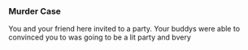 ### Murder Case 
You and your friend here invited to a party. Your buddys were able to convinced you to
was going to be a lit party
and bvery